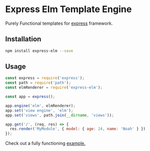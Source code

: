 # Express Elm Template Engine

Purely Functional templates for [express](https://github.com/expressjs/express) framework.

## Installation

```bash
npm install express-elm --save
```

## Usage

```js
const express = require('express');
const path = require('path');
const elmRenderer = require('express-elm');

const app = express();

app.engine('elm', elmRenderer);
app.set('view engine', 'elm');
app.set('views', path.join(__dirname, 'views'));

app.get('/', (req, res) => {
  res.render('MyModule', { model: { age: 24, name: 'Noah' } })
});
```

Check out a fully functioning [example.](/example)
